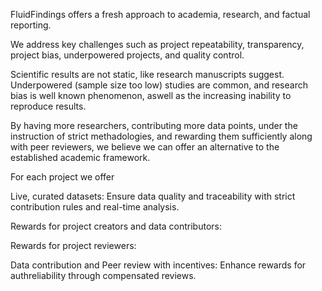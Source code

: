 FluidFindings offers a fresh approach to academia, research, and factual reporting. 

We address key challenges such as project repeatability, transparency, project bias, underpowered projects, and quality control. 

Scientific results are not static, like research manuscripts suggest. Underpowered (sample size too low) studies are common, and research bias is well known phenomenon, aswell as the increasing inability to reproduce results. 

By having more researchers, contributing more data points, under the instruction of strict methadologies, and rewarding them sufficiently along with peer reviewers, we believe we can offer an alternative to the established academic framework. 


For each project we offer

Live, curated datasets: Ensure data quality and traceability with strict contribution rules and real-time analysis.

Rewards for project creators and data contributors: 

Rewards for project reviewers: 


Data contribution and Peer review with incentives: Enhance rewards for authreliability through compensated reviews.


